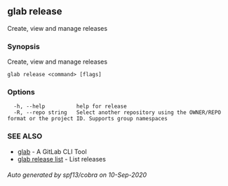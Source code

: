 ## glab release

Create, view and manage releases

### Synopsis

Create, view and manage releases

```
glab release <command> [flags]
```

### Options

```
  -h, --help          help for release
  -R, --repo string   Select another repository using the OWNER/REPO format or the project ID. Supports group namespaces
```

### SEE ALSO

* [glab](glab.md)	 - A GitLab CLI Tool
* [glab release list](glab_release_list.md)	 - List releases

###### Auto generated by spf13/cobra on 10-Sep-2020
